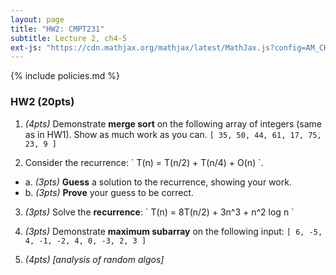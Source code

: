 ```yaml
---
layout: page
title: "HW2: CMPT231"
subtitle: Lecture 2, ch4-5
ext-js: "https://cdn.mathjax.org/mathjax/latest/MathJax.js?config=AM_CHTML"
---
```


{% include policies.md %}

### HW2 (20pts)

1. *(4pts)* Demonstrate **merge sort** on the following array of integers
  (same as in HW1).  Show as much work as you can.
  `[ 35, 50, 44, 61, 17, 75, 23, 9 ]`

2. Consider the recurrence: \` T(n) = T(n/2) + T(n/4) + O(n) \`.
  + a. *(3pts)* **Guess** a solution to the recurrence, showing your work.
  + b. *(3pts)* **Prove** your guess to be correct.

3. *(3pts)* Solve the **recurrence**:
  \` T(n) = 8T(n/2) + 3n^3 + n^2 log n \`

4. *(3pts)* Demonstrate **maximum subarray** on the following input:
  `[ 6, -5, 4, -1, -2, 4, 0, -3, 2, 3 ]`

5. *(4pts)* *[analysis of random algos]*
